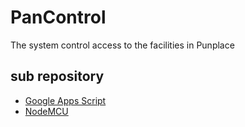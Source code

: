 # PanControl
The system control access to the facilities in Punplace

## sub repository
* [Google Apps Script](https://github.com/Punplace/PanControl-Google-Apps-Script)
* [NodeMCU](https://github.com/Punplace/PanControl-NodeMCU)
